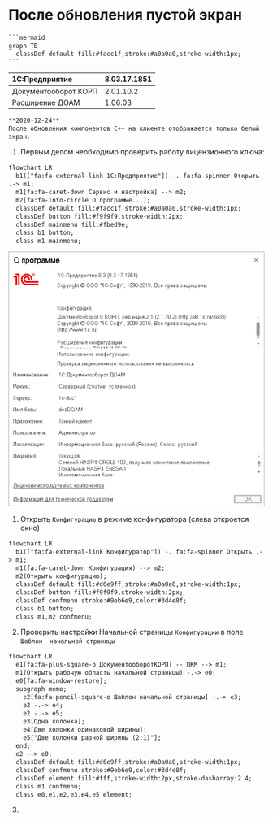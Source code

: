 # После обновления пустой экран

    ```mermaid
    graph TB
      classDef default fill:#facc1f,stroke:#a0a0a0,stroke-width:1px;
    ```

|1C:Предприятие|8.03.17.1851
|:--- |:--- 
|Документооборот КОРП|2.01.10.2
|Расширение ДОАМ|1.06.03

``` danger
**2020-12-24**  
После обновления компонентов C++ на клиенте отображается только белый экран.
```

1. Первым делом необходимо проверить работу лицензионного ключа:
``` mermaid
flowchart LR
  b1(["fa:fa-external-link 1С:Предприятие"]) -. fa:fa-spinner Открыть .-> m1;
  m1[fa:fa-caret-down Сервис и настройка] --> m2;
  m2[fa:fa-info-circle О программе...];
  classDef default fill:#facc1f,stroke:#a0a0a0,stroke-width:1px;
  classDef button fill:#f9f9f9,stroke-width:2px;
  classDef mainmenu fill:#fbed9e;
  class b1 button;
  class m1 mainmenu;
```
![about](images/about.png)

1. Открыть `Конфигурацию` в режиме конфигуратора (слева откроется окно)
``` mermaid
flowchart LR
  b1(["fa:fa-external-link Конфигуратор"]) -. fa:fa-spinner Открыть .-> m1;
  m1(fa:fa-caret-down Конфигурация) --> m2;
  m2(Открыть конфигурацию);
  classDef default fill:#d6e9ff,stroke:#a0a0a0,stroke-width:1px;
  classDef button fill:#f9f9f9,stroke-width:2px;
  classDef confmenu stroke:#9eb6e9,color:#3d4e8f;
  class b1 button;
  class m1,m2 confmenu;
```
2. Проверить настройки Начальной страницы `Конфигурации` в поле `Шаблон 
начальной страницы`
``` mermaid
flowchart LR
  e1[fa:fa-plus-square-o ДокументооборотКОРП] -- ПКМ --> m1;
  m1(Открыть рабочую область начальной страницы) -.-> e0;
  e0[fa:fa-window-restore];
  subgraph memo;
    e2[fa:fa-pencil-square-o Шаблон начальной страницы] -.-> e3;
    e2 -.-> e4;
    e2 -.-> e5;
    e3[Одна колонка];
    e4[Две колонки одинаковой ширины];
    e5["Две колонки разной ширины (2:1)"];
  end;
  e2 --> e0;
  classDef default fill:#d6e9ff,stroke:#a0a0a0,stroke-width:1px;
  classDef confmenu stroke:#9eb6e9,color:#3d4e8f;
  classDef element fill:#fff,stroke-width:2px,stroke-dasharray:2 4;
  class m1 confmenu;
  class e0,e1,e2,e3,e4,e5 element;
```
3. 
